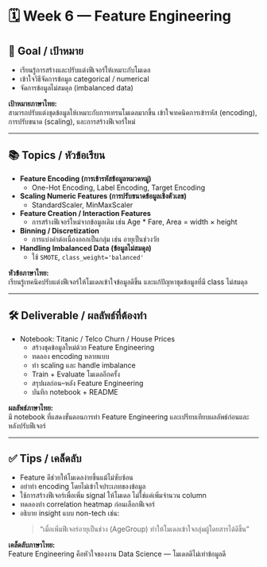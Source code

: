 # 🗓️ Week 6 — Feature Engineering

## 🎯 Goal / เป้าหมาย
- เรียนรู้การสร้างและปรับแต่งฟีเจอร์ให้เหมาะกับโมเดล  
- เข้าใจวิธีจัดการข้อมูล categorical / numerical  
- จัดการข้อมูลไม่สมดุล (imbalanced data)  

**เป้าหมายภาษาไทย:**  
สามารถปรับแต่งชุดข้อมูลให้เหมาะกับการเทรนโมเดลมากขึ้น เข้าใจเทคนิคการเข้ารหัส (encoding), การปรับขนาด (scaling), และการสร้างฟีเจอร์ใหม่

---

## 📚 Topics / หัวข้อเรียน
- **Feature Encoding (การเข้ารหัสข้อมูลหมวดหมู่)**  
  - One-Hot Encoding, Label Encoding, Target Encoding  
- **Scaling Numeric Features (การปรับขนาดข้อมูลเชิงตัวเลข)**  
  - StandardScaler, MinMaxScaler  
- **Feature Creation / Interaction Features**  
  - การสร้างฟีเจอร์ใหม่จากข้อมูลเดิม เช่น Age * Fare, Area = width × height  
- **Binning / Discretization**  
  - การแบ่งค่าต่อเนื่องออกเป็นกลุ่ม เช่น อายุเป็นช่วงวัย  
- **Handling Imbalanced Data (ข้อมูลไม่สมดุล)**  
  - ใช้ `SMOTE`, `class_weight='balanced'`  

**หัวข้อภาษาไทย:**  
เรียนรู้เทคนิคปรับแต่งฟีเจอร์ให้โมเดลเข้าใจข้อมูลดีขึ้น และแก้ปัญหาชุดข้อมูลที่มี class ไม่สมดุล

---

## 🛠️ Deliverable / ผลลัพธ์ที่ต้องทำ
- Notebook: Titanic / Telco Churn / House Prices  
  - สร้างชุดข้อมูลใหม่ด้วย Feature Engineering  
  - ทดลอง encoding หลายแบบ  
  - ทำ scaling และ handle imbalance  
  - Train + Evaluate โมเดลอีกครั้ง  
  - สรุปผลก่อน–หลัง Feature Engineering  
  - บันทึก notebook + README  

**ผลลัพธ์ภาษาไทย:**  
มี notebook ที่แสดงขั้นตอนการทำ Feature Engineering และเปรียบเทียบผลลัพธ์ก่อนและหลังปรับฟีเจอร์

---

## ✅ Tips / เคล็ดลับ
- Feature ดีช่วยให้โมเดลง่ายขึ้นแม้ไม่ซับซ้อน  
- อย่าทำ encoding โดยไม่เข้าใจประเภทของข้อมูล  
- ใช้การสร้างฟีเจอร์เพื่อเพิ่ม signal ให้โมเดล ไม่ใช่แค่เพิ่มจำนวน column  
- ทดลองทำ correlation heatmap ก่อนเลือกฟีเจอร์  
- อธิบาย insight แบบ non-tech เช่น:  
  > “เมื่อเพิ่มฟีเจอร์อายุเป็นช่วง (AgeGroup) ทำให้โมเดลเข้าใจกลุ่มผู้โดยสารได้ดีขึ้น”  

**เคล็ดลับภาษาไทย:**  
Feature Engineering คือหัวใจของงาน Data Science — โมเดลดีไม่เท่าข้อมูลดี  
